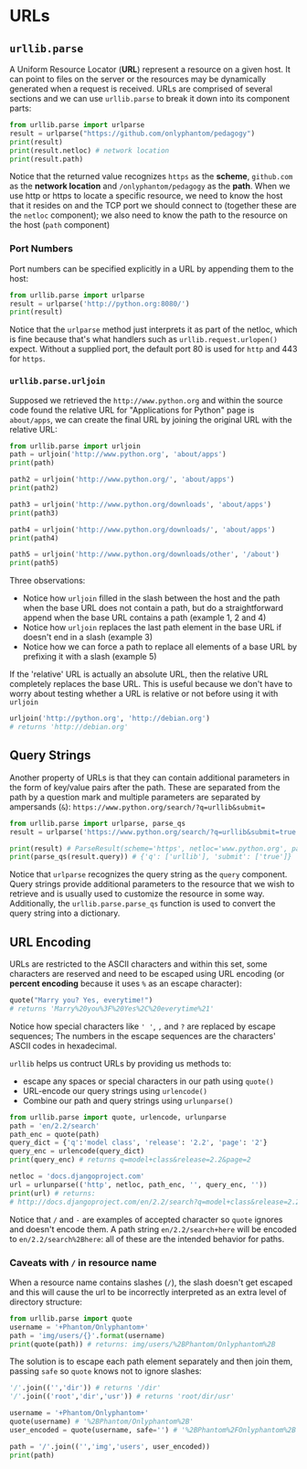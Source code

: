 # URLs
## `urllib.parse`
A Uniform Resource Locator (**URL**) represent a resource on a given host. It can point to files on the server or the resources may be dynamically generated when a request is received. URLs are comprised of several sections and we can use `urllib.parse` to break it down into its component parts:

```py {cmd="/anaconda3/envs/networking/bin/python"}
from urllib.parse import urlparse
result = urlparse("https://github.com/onlyphantom/pedagogy")
print(result)
print(result.netloc) # network location
print(result.path)
```

Notice that the returned value recognizes `https` as the **scheme**, `github.com` as the **network location** and `/onlyphantom/pedagogy` as the **path**. When we use http or https to locate a specific resource, we need to know the host that it resides on and the TCP port we should connect to (together these are the `netloc` component); we also need to know the path to the resource on the host (`path` component)

### Port Numbers
Port numbers can be specified explicitly in a URL by appending them to the host:
```py {cmd="/anaconda3/envs/networking/bin/python"}
from urllib.parse import urlparse
result = urlparse('http://python.org:8080/')
print(result)
```
Notice that the `urlparse` method just interprets it as part of the netloc, which is fine because that's what handlers such as `urllib.request.urlopen()` expect. Without a supplied port, the default port 80 is used for `http` and 443 for `https`.

### `urllib.parse.urljoin`
Supposed we retrieved the `http://www.python.org` and within the source code found the relative URL for "Applications for Python" page is `about/apps`, we can create the final URL by joining the original URL with the relative URL:
```py {cmd="/anaconda3/envs/networking/bin/python"}
from urllib.parse import urljoin
path = urljoin('http://www.python.org', 'about/apps')
print(path)

path2 = urljoin('http://www.python.org/', 'about/apps')
print(path2)

path3 = urljoin('http://www.python.org/downloads', 'about/apps')
print(path3)

path4 = urljoin('http://www.python.org/downloads/', 'about/apps')
print(path4)

path5 = urljoin('http://www.python.org/downloads/other', '/about')
print(path5)
```

Three observations:
- Notice how `urljoin` filled in the slash between the host and the path when the base URL does not contain a path, but do a straightforward append when the base URL contains a path (example 1, 2 and 4)
- Notice how `urljoin` replaces the last path element in the base URL if doesn't end in a slash (example 3)
- Notice how we can force a path to replace all elements of a base URL by prefixing it with a slash (example 5)

If the 'relative' URL is actually an absolute URL, then the relative URL completely replaces the base URL. This is useful because we don't have to worry about testing whether a URL is relative or not before using it with `urljoin`
```py
urljoin('http://python.org', 'http://debian.org')
# returns 'http://debian.org'
```

## Query Strings
Another property of URLs is that they can contain additional parameters in the form of key/value pairs after the path. These are separated from the path by a question mark and multiple parameters are separated by ampersands (`&`):
`https://www.python.org/search/?q=urllib&submit=`

```py
from urllib.parse import urlparse, parse_qs
result = urlparse('https://www.python.org/search/?q=urllib&submit=true')

print(result) # ParseResult(scheme='https', netloc='www.python.org', path='/search/', params='', query='q=urllib&submit=true', fragment='')
print(parse_qs(result.query)) # {'q': ['urllib'], 'submit': ['true']}
```

Notice that `urlparse` recognizes the query string as the `query` component. Query strings provide additional parameters to the resource that we wish to retrieve and is usually used to customize the resource in some way. Additionally, the `urllib.parse.parse_qs` function is used to convert the query string into a dictionary.

## URL Encoding
URLs are restricted to the ASCII characters and within this set, some characters are reserved and need to be escaped using URL encoding (or **percent encoding** because it uses `%` as an escape character):
```py
quote("Marry you? Yes, everytime!")
# returns 'Marry%20you%3F%20Yes%2C%20everytime%21'
```
Notice how special characters like `' '`, `,` and `?` are replaced by escape sequences; The numbers in the escape sequences are the characters' ASCII codes in hexadecimal. 

`urllib` helps us contruct URLs by providing us methods to:
- escape any spaces or special characters in our path using `quote()`
- URL-encode our query strings using `urlencode()`
- Combine our path and query strings using `urlunparse()`

```py
from urllib.parse import quote, urlencode, urlunparse
path = 'en/2.2/search'
path_enc = quote(path)
query_dict = {'q':'model class', 'release': '2.2', 'page': '2'}
query_enc = urlencode(query_dict)
print(query_enc) # returns q=model+class&release=2.2&page=2

netloc = 'docs.djangoproject.com'
url = urlunparse(('http', netloc, path_enc, '', query_enc, ''))
print(url) # returns:
# http://docs.djangoproject.com/en/2.2/search?q=model+class&release=2.2&page=2
```

Notice that `/` and `-` are examples of accepted character so `quote` ignores and doesn't encode them. A path string `en/2.2/search+here` will be encoded to `en/2.2/search%2Bhere`: all of these are the intended behavior for paths.

### Caveats with `/` in resource name
When a resource name contains slashes (`/`), the slash doesn't get escaped and this will cause the url to be incorrectly interpreted as an extra level of directory structure:

```py
from urllib.parse import quote
username = '+Phantom/Onlyphantom+'
path = 'img/users/{}'.format(username)
print(quote(path)) # returns: img/users/%2BPhantom/Onlyphantom%2B
```

The solution is to escape each path element separately and then join them, passing `safe` so `quote` knows not to ignore slashes:
```py
'/'.join(('','dir')) # returns '/dir'
'/'.join(('root','dir','usr')) # returns 'root/dir/usr'

username = '+Phantom/Onlyphantom+'
quote(username) # '%2BPhantom/Onlyphantom%2B'
user_encoded = quote(username, safe='') # '%2BPhantom%2FOnlyphantom%2B'

path = '/'.join(('','img','users', user_encoded))
print(path)
```
